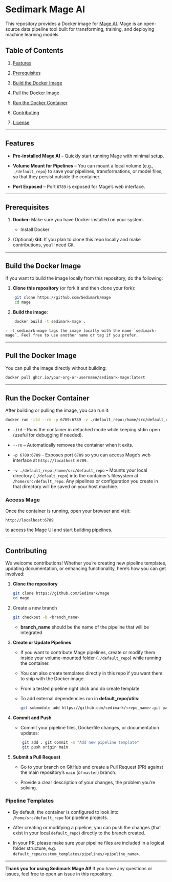 # Sedimark Mage AI

This repository provides a Docker image for [Mage AI](https://github.com/mage-ai/mage-ai). Mage is an open-source data pipeline tool built for transforming, training, and deploying machine learning models.

## Table of Contents

1. [Features](#features)
    
2. [Prerequisites](#prerequisites)
    
3. [Build the Docker Image](#build-the-docker-image)
    
4. [Pull the Docker Image](#pull-the-docker-image)
    
5. [Run the Docker Container](#run-the-docker-container)
    
6. [Contributing](#contributing)
    
7. [License](#license)
    

---

## Features

- **Pre-installed Mage AI** – Quickly start running Mage with minimal setup.
    
- **Volume Mount for Pipelines** – You can mount a local volume (e.g., `./default_repo`) to save your pipelines, transformations, or model files, so that they persist outside the container.
    
- **Port Exposed** – Port `6789` is exposed for Mage’s web interface.
    

---

## Prerequisites

1. **Docker**: Make sure you have Docker installed on your system.
    
    - Install Docker

2. (Optional) **Git**: If you plan to clone this repo locally and make contributions, you’ll need Git.
    

---

## Build the Docker Image

If you want to build the image locally from this repository, do the following:

1. **Clone this repository** (or fork it and then clone your fork):
```bash
	git clone https://github.com/Sedimark/mage 
	cd mage
```
	    
2. **Build the image**:
```bash
    docker build -t sedimark-mage .
```
    
	- -t sedimark-mage tags the image locally with the name `sedimark-mage`. Feel free to use another name or tag if you prefer.

---

## Pull the Docker Image

You can pull the image directly without building:

```bash
docker pull ghcr.io/your-org-or-username/sedimark-mage:latest
```

---

## Run the Docker Container

After building or pulling the image, you can run it:


```bash
docker run -itd --rm -p 6789:6789 -v ./default_repo:/home/src/default_repo sedimark-mage
```

- `-itd` – Runs the container in detached mode while keeping stdin open (useful for debugging if needed).
    
- `--rm` – Automatically removes the container when it exits.
    
- `-p 6789:6789` – Exposes port `6789` so you can access Mage’s web interface at `http://localhost:6789`.
    
- `-v ./default_repo:/home/src/default_repo` – Mounts your local directory (`./default_repo`) into the container’s filesystem at `/home/src/default_repo`. Any pipelines or configuration you create in that directory will be saved on your host machine.

### Access Mage

Once the container is running, open your browser and visit:

`http://localhost:6789`

to access the Mage UI and start building pipelines.

---

## Contributing

We welcome contributions! Whether you’re creating new pipeline templates, updating documentation, or enhancing functionality, here’s how you can get involved:

1. **Clone the repository**
	```bash
	git clone https://github.com/Sedimark/mage 
	cd mage
	```
2. Create a new branch
	```bash
	git checkout -b <branch_name>
	```
	- **branch_name** should be the name of the pipeline that will be integrated
3. **Create or Update Pipelines**
    
    - If you want to contribute Mage pipelines, create or modify them inside your volume-mounted folder (`./default_repo`) while running the container.
        
    - You can also create templates directly in this repo if you want them to ship with the Docker image.

	- From a tested pipeline right click and do create template

	- To add external dependencies run in **default_repo/utils**:
		```bash
		git submodule add https://github.com/sedimark/<repo_name>.git path/to/submodule
		```
        
4. **Commit and Push**
    
    - Commit your pipeline files, Dockerfile changes, or documentation updates:
	    
    ```bash
		git add . git commit -m "Add new pipeline template" 
		git push origin main
	```

        
5. **Submit a Pull Request**
    
    - Go to your branch on GitHub and create a Pull Request (PR) against the main repository’s `main` (or `master`) branch.
        
    - Provide a clear description of your changes, the problem you’re solving.
        

### Pipeline Templates

- By default, the container is configured to look into `/home/src/default_repo` for pipeline projects.
    
- After creating or modifying a pipeline, you can push the changes (that exist in your local `default_repo`) directly to the branch created.
    
- In your PR, please make sure your pipeline files are included in a logical folder structure, e.g. `default_repo/custom_templates/pipelines/<pipeline_name>`.

---

**Thank you for using Sedimark Mage AI!** If you have any questions or issues, feel free to open an issue in this repository.